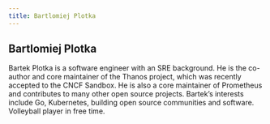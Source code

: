 ```yaml
---
title: Bartlomiej Plotka
---
```


## Bartlomiej Plotka

Bartek Plotka is a software engineer with an SRE background. He is the co-author and core maintainer of the Thanos project, which was recently accepted to the CNCF Sandbox. He is also a core maintainer of Prometheus and contributes to many other open source projects. Bartek’s interests include Go, Kubernetes, building open source communities and software. Volleyball player in free time.
